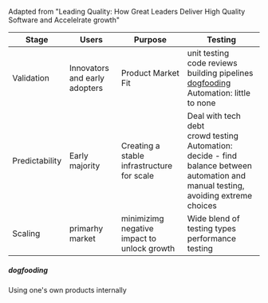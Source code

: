 Adapted from "Leading Quality: How Great Leaders Deliver High Quality Software and Accelelrate growth"

| Stage | Users | Purpose | Testing | 
| ------ | ------ | ----- | ----- |
| Validation | Innovators and early adopters | Product Market Fit |  unit testing <br> code reviews <br> building pipelines <br> [dogfooding](https://github.com/moderntesting/resources/edit/master/miscellaneous/TestingProductMaturityStages#dogfooding) <br> Automation: little to none  |
| Predictability | Early majority | Creating a stable infrastructure for scale | Deal with tech debt <br> crowd testing  <br> Automation: decide - find balance between automation and manual testing, avoiding extreme choices  |
| Scaling | primarhy market | minimizimg negative impact to unlock growth | Wide blend of testing types <br> performance testing |


##### dogfooding
Using one's own products internally
